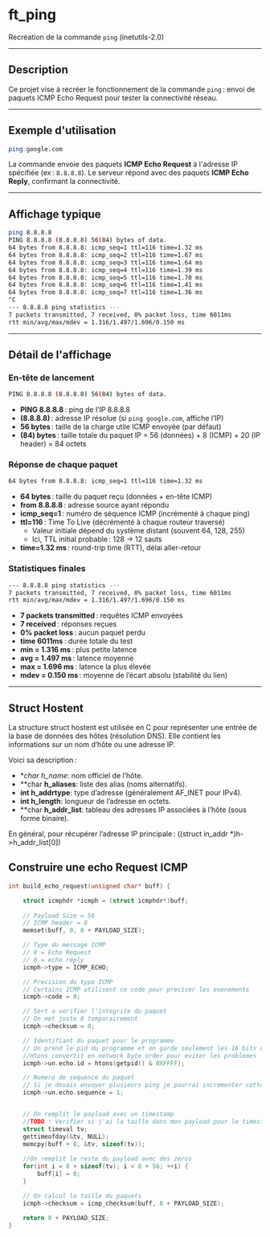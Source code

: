 
# ft_ping

Recréation de la commande `ping` (inetutils-2.0)

---

## Description

Ce projet vise à recréer le fonctionnement de la commande `ping` : envoi de paquets ICMP Echo Request pour tester la connectivité réseau.

---

## Exemple d'utilisation

```bash
ping google.com
```

La commande envoie des paquets **ICMP Echo Request** à l'adresse IP spécifiée (ex : `8.8.8.8`). Le serveur répond avec des paquets **ICMP Echo Reply**, confirmant la connectivité.

---

## Affichage typique

```bash
ping 8.8.8.8
PING 8.8.8.8 (8.8.8.8) 56(84) bytes of data.
64 bytes from 8.8.8.8: icmp_seq=1 ttl=116 time=1.32 ms
64 bytes from 8.8.8.8: icmp_seq=2 ttl=116 time=1.67 ms
64 bytes from 8.8.8.8: icmp_seq=3 ttl=116 time=1.64 ms
64 bytes from 8.8.8.8: icmp_seq=4 ttl=116 time=1.39 ms
64 bytes from 8.8.8.8: icmp_seq=5 ttl=116 time=1.70 ms
64 bytes from 8.8.8.8: icmp_seq=6 ttl=116 time=1.41 ms
64 bytes from 8.8.8.8: icmp_seq=7 ttl=116 time=1.36 ms
^C
--- 8.8.8.8 ping statistics ---
7 packets transmitted, 7 received, 0% packet loss, time 6011ms
rtt min/avg/max/mdev = 1.316/1.497/1.696/0.150 ms
```

---

## Détail de l'affichage

### En-tête de lancement

```bash
PING 8.8.8.8 (8.8.8.8) 56(84) bytes of data.
```

- **PING 8.8.8.8** : ping de l’IP 8.8.8.8
- **(8.8.8.8)** : adresse IP résolue (si `ping google.com`, affiche l’IP)
- **56 bytes** : taille de la charge utile ICMP envoyée (par défaut)
- **(84) bytes** : taille totale du paquet IP = 56 (données) + 8 (ICMP) + 20 (IP header) = 84 octets

### Réponse de chaque paquet

```bash
64 bytes from 8.8.8.8: icmp_seq=1 ttl=116 time=1.32 ms
```

- **64 bytes** : taille du paquet reçu (données + en-tête ICMP)
- **from 8.8.8.8** : adresse source ayant répondu
- **icmp_seq=1** : numéro de séquence ICMP (incrémenté à chaque ping)
- **ttl=116** : Time To Live (décrémenté à chaque routeur traversé)
	- Valeur initiale dépend du système distant (souvent 64, 128, 255)
	- Ici, TTL initial probable : 128 → 12 sauts
- **time=1.32 ms** : round-trip time (RTT), délai aller-retour

### Statistiques finales

```bash
--- 8.8.8.8 ping statistics ---
7 packets transmitted, 7 received, 0% packet loss, time 6011ms
rtt min/avg/max/mdev = 1.316/1.497/1.696/0.150 ms
```

- **7 packets transmitted** : requêtes ICMP envoyées
- **7 received** : réponses reçues
- **0% packet loss** : aucun paquet perdu
- **time 6011ms** : durée totale du test
- **min = 1.316 ms** : plus petite latence
- **avg = 1.497 ms** : latence moyenne
- **max = 1.696 ms** : latence la plus élevée
- **mdev = 0.150 ms** : moyenne de l’écart absolu (stabilité du lien)

---

## Struct Hostent

La structure struct hostent est utilisée en C pour représenter une entrée de la base de données des hôtes (résolution DNS). Elle contient les informations sur un nom d’hôte ou une adresse IP.

Voici sa description :

- **char *h_name**: nom officiel de l’hôte.
- **char **h_aliases**: liste des alias (noms alternatifs).
- **int h_addrtype**: type d’adresse (généralement AF_INET pour IPv4).
- **int h_length**: longueur de l’adresse en octets.
- **char **h_addr_list**: tableau des adresses IP associées à l’hôte (sous forme binaire).

En général, pour récupérer l’adresse IP principale :
((struct in_addr *)h->h_addr_list[0])

## Construire une echo Request ICMP
```c
int build_echo_request(unsigned char* buff) {

	struct icmphdr *icmph = (struct icmphdr*)buff;
	
	// Payload Size = 56
	// ICMP header = 8
	memset(buff, 0, 8 + PAYLOAD_SIZE);

	// Type du message ICMP 
	// 8 = Echo Request 
	// 0 = echo reply
	icmph->type = ICMP_ECHO;

	// Precision du type ICMP
	// Certains ICMP utilisent ce code pour preciser les evenements
	icmph->code = 0;

	// Sert a verifier l'integrite du paquet
	// On met juste 0 temporairement
	icmph->checksum = 0;

	// Identifiant du paquet pour le programme
	// On prend le pid du programme et on garde seulement les 16 bits de poids faible
	//Htons convertit en network byte order pour eviter les problemes
	icmph->un.echo.id = htons(getpid() & 0XFFFF);

	// Numero de sequence du paquet
	// Si je devais envoyer plusieurs ping je pourrai incrementer cette valeur
	icmph->un.echo.sequence = 1;


	// On remplit le payload avec un timestamp
	//TODO : Verifier si j'ai la taille dans mon payload pour le timestamp
	struct timeval tv;
	gettimeofday(&tv, NULL);
	memcpy(buff + 8, &tv, sizeof(tv));
	
	//On remplit le reste du payload avec des zeros
	for(int i = 8 + sizeof(tv); i < 8 + 56; ++i) {
		buff[i] = 0;
	}

	// On calcul la taille du paquets
	icmph->checksum = icmp_checksum(buff, 8 + PAYLOAD_SIZE);
	
	return 8 + PAYLOAD_SIZE;
}
```